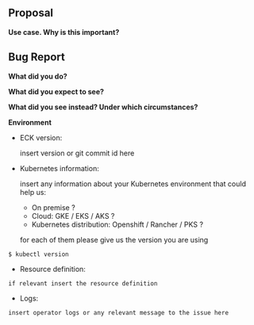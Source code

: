 <!--

** Please read the guidelines below. **

1.   GitHub is reserved for bug reports and feature requests. The best place to
     ask a general question is at the Elastic [forums](https://discuss.elastic.co).
     GitHub is not the place for general questions.
    
2.  Please fill out EITHER the feature request block or the bug report block
    below, and delete the other block.

-->

<!-- Feature request -->

## Proposal

**Use case. Why is this important?**

<!-- Bug report -->
## Bug Report
**What did you do?**

**What did you expect to see?**

**What did you see instead? Under which circumstances?**

**Environment**

* ECK version:

	insert version or git commit id here

* Kubernetes information:

	insert any information about your Kubernetes environment that could help us:
	* On premise ?
	* Cloud: GKE / EKS / AKS ?
	* Kubernetes distribution: Openshift / Rancher / PKS ?
	
	for each of them please give us the version you are using
```
$ kubectl version
```

* Resource definition:
```
if relevant insert the resource definition
```

* Logs:
```
insert operator logs or any relevant message to the issue here
```
